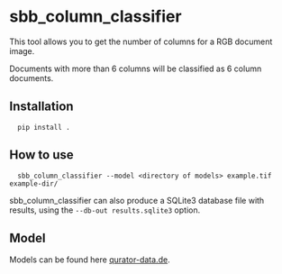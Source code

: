 # sbb_column_classifier
This tool allows you to get the number of columns for a RGB document image.

Documents with more than 6 columns will be classified
as 6 column documents.

## Installation

      pip install .

## How to use

      sbb_column_classifier --model <directory of models> example.tif example-dir/

sbb_column_classifier can also produce a SQLite3 database file with results,
using the `--db-out results.sqlite3` option.

## Model
Models can be found here [qurator-data.de](https://qurator-data.de/eynollah/).
